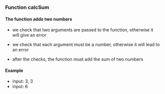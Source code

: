 ### Function calcSum

#### The function adds two numbers

- we check that two arguments are passed to the function, otherwise it will give an error

- we check that each argument must be a number, otherwise it will lead to an error

- after the checks, the function must add the sum of two numbers


#### Example

- input: 3, 3
- input: 6
